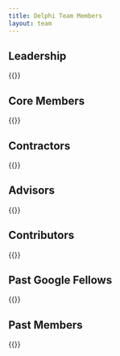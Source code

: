 ```yaml
---
title: Delphi Team Members
layout: team
---
```


## Leadership

{{<team team="leadership" small="2" >}}

## Core Members

{{<team team="core" >}}

## Contractors

{{<team team="contractors" >}}

## Advisors

{{<team team="advisors" >}}

## Contributors

{{<team team="contributors" >}}

## Past Google Fellows

{{<team team="google" >}}

## Past Members

{{<team team="past" >}}
